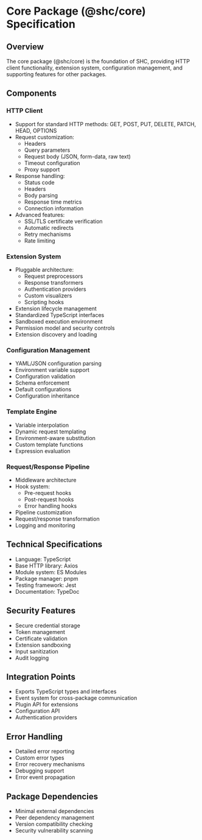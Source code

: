 # Core Package (@shc/core) Specification

## Overview
The core package (@shc/core) is the foundation of SHC, providing HTTP client functionality, extension system, configuration management, and supporting features for other packages.

## Components

### HTTP Client
- Support for standard HTTP methods: GET, POST, PUT, DELETE, PATCH, HEAD, OPTIONS
- Request customization:
  - Headers
  - Query parameters
  - Request body (JSON, form-data, raw text)
  - Timeout configuration
  - Proxy support
- Response handling:
  - Status code
  - Headers
  - Body parsing
  - Response time metrics
  - Connection information
- Advanced features:
  - SSL/TLS certificate verification
  - Automatic redirects
  - Retry mechanisms
  - Rate limiting

### Extension System
- Pluggable architecture:
  - Request preprocessors
  - Response transformers
  - Authentication providers
  - Custom visualizers
  - Scripting hooks
- Extension lifecycle management
- Standardized TypeScript interfaces
- Sandboxed execution environment
- Permission model and security controls
- Extension discovery and loading

### Configuration Management
- YAML/JSON configuration parsing
- Environment variable support
- Configuration validation
- Schema enforcement
- Default configurations
- Configuration inheritance

### Template Engine
- Variable interpolation
- Dynamic request templating
- Environment-aware substitution
- Custom template functions
- Expression evaluation

### Request/Response Pipeline
- Middleware architecture
- Hook system:
  - Pre-request hooks
  - Post-request hooks
  - Error handling hooks
- Pipeline customization
- Request/response transformation
- Logging and monitoring

## Technical Specifications
- Language: TypeScript
- Base HTTP library: Axios
- Module system: ES Modules
- Package manager: pnpm
- Testing framework: Jest
- Documentation: TypeDoc

## Security Features
- Secure credential storage
- Token management
- Certificate validation
- Extension sandboxing
- Input sanitization
- Audit logging

## Integration Points
- Exports TypeScript types and interfaces
- Event system for cross-package communication
- Plugin API for extensions
- Configuration API
- Authentication providers

## Error Handling
- Detailed error reporting
- Custom error types
- Error recovery mechanisms
- Debugging support
- Error event propagation

## Package Dependencies
- Minimal external dependencies
- Peer dependency management
- Version compatibility checking
- Security vulnerability scanning 